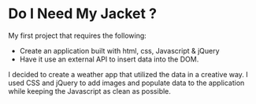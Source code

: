 # Do I Need My Jacket ?
My first project that requires the following:
<ul>
  <li>Create an application built with html, css, Javascript &amp; jQuery</li> 
  <li>Have it use an external API to insert data into the DOM.</li>
</ul>
<p>I decided to create a weather app that utilized the data in a creative way. I used
CSS and jQuery to add images and populate data to the application while keeping
the Javascript as clean as possible.</p>
